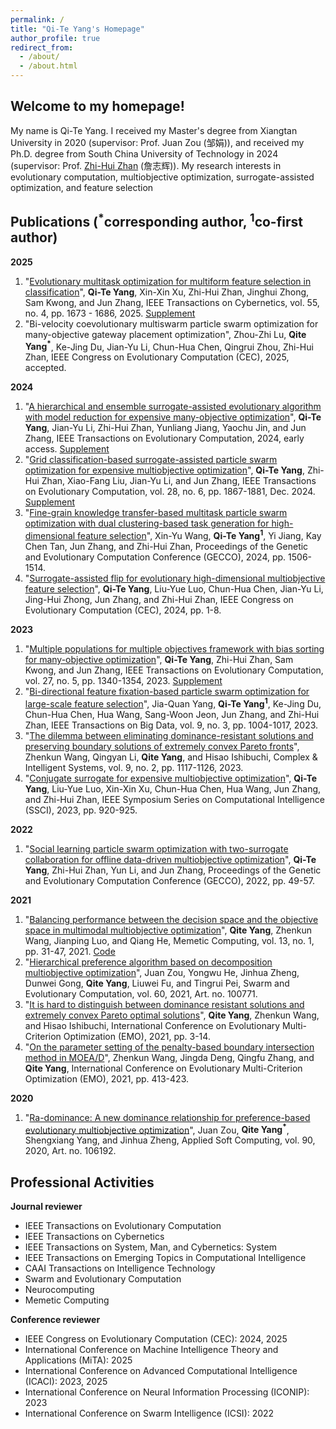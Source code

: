 ```yaml
---
permalink: /
title: "Qi-Te Yang's Homepage"
author_profile: true
redirect_from: 
  - /about/
  - /about.html
---
```



## **Welcome to my homepage!**

My name is Qi-Te Yang. I received my Master's degree from Xiangtan University in 2020 (supervisor: Prof. Juan Zou (邹娟)), and received my Ph.D. degree from South China University of Technology in 2024 (supervisor: Prof. [Zhi-Hui Zhan](https://zhanapollo.github.io/zhanzhh/) (詹志辉)). My research interests in evolutionary computation, multiobjective optimization, surrogate-assisted optimization, and feature selection

## Publications (<sup>*</sup>corresponding author, <sup>1</sup>co-first author)

**2025**
1. "[Evolutionary multitask optimization for multiform feature selection in classification](https://ieeexplore.ieee.org/document/10906435)", **Qi-Te Yang**, Xin-Xin Xu, Zhi-Hui Zhan, Jinghui Zhong, Sam Kwong, and Jun Zhang, IEEE Transactions on Cybernetics, vol. 55, no. 4, pp. 1673 - 1686, 2025. [Supplement](https://doi.org/10.1109/TCYB.2025.3535722/mm1)
2. "Bi-velocity coevolutionary multiswarm particle swarm optimization for many-objective gateway placement optimization", Zhou-Zhi Lu, **Qite Yang<sup>*</sup>**, Ke-Jing Du, Jian-Yu Li, Chun-Hua Chen, Qingrui Zhou, Zhi-Hui Zhan, IEEE Congress on Evolutionary Computation (CEC), 2025, accepted.

**2024**
1. "[A hierarchical and ensemble surrogate-assisted evolutionary algorithm with model reduction for expensive many-objective optimization](https://ieeexplore.ieee.org/abstract/document/10630664/)", **Qi-Te Yang**, Jian-Yu Li, Zhi-Hui Zhan, Yunliang Jiang, Yaochu Jin, and Jun Zhang, IEEE Transactions on Evolutionary Computation, 2024, early access. [Supplement](https://ieeexplore.ieee.org/ielx8/4235/4358751/10630664/supp1-3440354.pdf?arnumber=10630664)
2. "[Grid classification-based surrogate-assisted particle swarm optimization for expensive multiobjective optimization](https://ieeexplore.ieee.org/abstract/document/10349694)", **Qi-Te Yang**, Zhi-Hui Zhan, Xiao-Fang Liu, Jian-Yu Li, and Jun Zhang, IEEE Transactions on Evolutionary Computation, vol. 28, no. 6, pp. 1867-1881, Dec. 2024. [Supplement](https://ieeexplore.ieee.org/ielx7/4235/10772358/10349694/supp1-3340678.pdf?arnumber=10349694)
3. "[Fine-grain knowledge transfer-based multitask particle swarm optimization with dual clustering-based task generation for high-dimensional feature selection](https://dl.acm.org/doi/abs/10.1145/3638529.3654023)", Xin-Yu Wang, **Qi-Te Yang<sup>1</sup>**, Yi Jiang, Kay Chen Tan, Jun Zhang, and Zhi-Hui Zhan, Proceedings of the Genetic and Evolutionary Computation Conference (GECCO), 2024, pp. 1506-1514.
4. "[Surrogate-assisted flip for evolutionary high-dimensional multiobjective feature selection](https://ieeexplore.ieee.org/abstract/document/10612094)", **Qi-Te Yang**, Liu-Yue Luo, Chun-Hua Chen, Jian-Yu Li, Jing-Hui Zhong, Jun Zhang, and Zhi-Hui Zhan, IEEE Congress on Evolutionary Computation (CEC), 2024, pp. 1-8.

**2023**
1. "[Multiple populations for multiple objectives framework with bias sorting for many-objective optimization](https://ieeexplore.ieee.org/abstract/document/9911762)", **Qi-Te Yang**, Zhi-Hui Zhan, Sam Kwong, and Jun Zhang, IEEE Transactions on Evolutionary Computation, vol. 27, no. 5, pp. 1340-1354, 2023. [Supplement](https://ieeexplore.ieee.org/ielx7/4235/10269088/9911762/supp1-3212058.pdf?arnumber=9911762)
2. "[Bi-directional feature fixation-based particle swarm optimization for large-scale feature selection](https://ieeexplore.ieee.org/abstract/document/10002858)", Jia-Quan Yang, **Qi-Te Yang<sup>1</sup>**, Ke-Jing Du, Chun-Hua Chen, Hua Wang, Sang-Woon Jeon, Jun Zhang, and Zhi-Hui Zhan, IEEE Transactions on Big Data, vol. 9, no. 3, pp. 1004-1017, 2023.
3. "[The dilemma between eliminating dominance-resistant solutions and preserving boundary solutions of extremely convex Pareto fronts](https://link.springer.com/article/10.1007/s40747-021-00543-2)", Zhenkun Wang, Qingyan Li, **Qite Yang**, and Hisao Ishibuchi, Complex & Intelligent Systems, vol. 9, no. 2, pp. 1117-1126, 2023.
4. "[Conjugate surrogate for expensive multiobjective optimization](https://ieeexplore.ieee.org/abstract/document/10371964)", **Qi-Te Yang**, Liu-Yue Luo, Xin-Xin Xu, Chun-Hua Chen, Hua Wang, Jun Zhang, and Zhi-Hui Zhan, IEEE Symposium Series on Computational Intelligence (SSCI), 2023, pp. 920-925.

**2022**
1. "[Social learning particle swarm optimization with two-surrogate collaboration for offline data-driven multiobjective optimization](https://dl.acm.org/doi/abs/10.1145/3512290.3528708)", **Qi-Te Yang**, Zhi-Hui Zhan, Yun Li, and Jun Zhang, Proceedings of the Genetic and Evolutionary Computation Conference (GECCO), 2022, pp. 49-57.

**2021**
1. "[Balancing performance between the decision space and the objective space in multimodal multiobjective optimization](https://link.springer.com/article/10.1007/s12293-021-00325-w)", **Qite Yang**, Zhenkun Wang, Jianping Luo, and Qiang He, Memetic Computing, vol. 13, no. 1, pp. 31-47, 2021. [Code](https://github.com/QiteYang/EMO-DD)
2. "[Hierarchical preference algorithm based on decomposition multiobjective optimization](https://www.sciencedirect.com/science/article/pii/S2210650220304247)", Juan Zou, Yongwu He, Jinhua Zheng, Dunwei Gong, **Qite Yang**, Liuwei Fu, and Tingrui Pei, Swarm and Evolutionary Computation, vol. 60, 2021, Art. no. 100771.
3. "[It is hard to distinguish between dominance resistant solutions and extremely convex Pareto optimal solutions](https://link.springer.com/chapter/10.1007/978-3-030-72062-9_1)", **Qite Yang**, Zhenkun Wang, and Hisao Ishibuchi, International Conference on Evolutionary Multi-Criterion Optimization (EMO), 2021, pp. 3-14.
4. "[On the parameter setting of the penalty-based boundary intersection method in MOEA/D](https://link.springer.com/chapter/10.1007/978-3-030-72062-9_33)", Zhenkun Wang, Jingda Deng, Qingfu Zhang, and **Qite Yang**, International Conference on Evolutionary Multi-Criterion Optimization (EMO), 2021, pp. 413-423.
   
**2020**
1. "[Ra-dominance: A new dominance relationship for preference-based evolutionary multiobjective optimization](https://www.sciencedirect.com/science/article/pii/S1568494620301320)", Juan Zou, **Qite Yang<sup>*</sup>**, Shengxiang Yang, and Jinhua Zheng, Applied Soft Computing, vol. 90, 2020, Art. no. 106192.

## Professional Activities
**Journal reviewer**
+ IEEE Transactions on Evolutionary Computation
+ IEEE Transactions on Cybernetics
+ IEEE Transactions on System, Man, and Cybernetics: System
+ IEEE Transactions on Emerging Topics in Computational Intelligence 
+ CAAI Transactions on Intelligence Technology
+ Swarm and Evolutionary Computation
+ Neurocomputing
+ Memetic Computing

**Conference reviewer**
+ IEEE Congress on Evolutionary Computation (CEC): 2024, 2025
+ International Conference on Machine Intelligence Theory and Applications (MiTA): 2025
+ International Conference on Advanced Computational Intelligence (ICACI): 2023, 2025
+ International Conference on Neural Information Processing (ICONIP): 2023
+ International Conference on Swarm Intelligence (ICSI): 2022
